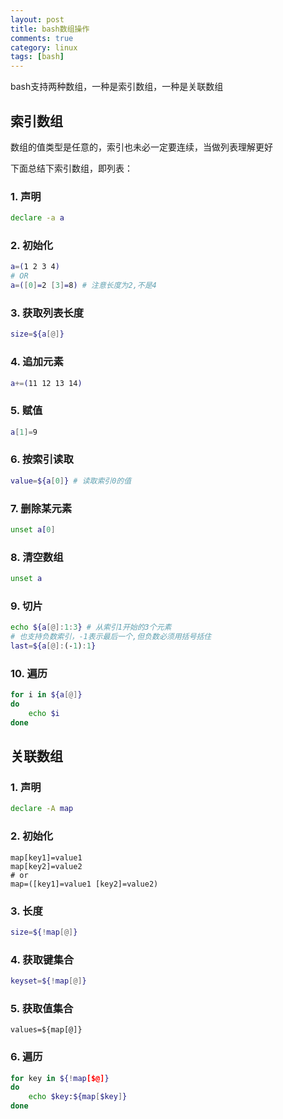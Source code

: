 ```yaml
---
layout: post
title: bash数组操作
comments: true
category: linux
tags: [bash]
---
```



bash支持两种数组，一种是索引数组，一种是关联数组

## 索引数组

<!-- more -->

数组的值类型是任意的，索引也未必一定要连续，当做列表理解更好

下面总结下索引数组，即列表：

### 1. 声明

```bash
declare -a a
```

### 2. 初始化

```bash
a=(1 2 3 4)
# OR
a=([0]=2 [3]=8) # 注意长度为2,不是4
```

### 3. 获取列表长度

```bash
size=${a[@]}
```

### 4. 追加元素

```bash
a+=(11 12 13 14)
```

### 5. 赋值

```bash
a[1]=9
```

### 6. 按索引读取

```bash
value=${a[0]} # 读取索引0的值
```

### 7. 删除某元素

```bash
unset a[0]
```

### 8. 清空数组

```bash
unset a
```

### 9. 切片

```bash
echo ${a[@]:1:3} # 从索引1开始的3个元素
# 也支持负数索引，-1表示最后一个,但负数必须用括号括住
last=${a[@]:(-1):1}
```

### 10. 遍历

```bash
for i in ${a[@]}
do
	echo $i
done
```

## 关联数组

### 1. 声明

```bash
declare -A map
```

### 2. 初始化

```
map[key1]=value1
map[key2]=value2
# or
map=([key1]=value1 [key2]=value2)
```

### 3. 长度

```bash
size=${!map[@]}
```
### 4. 获取键集合

```bash
keyset=${!map[@]}
```

### 5. 获取值集合

```
values=${map[@]}
```

### 6. 遍历

```bash
for key in ${!map[$@]}
do
	echo $key:${map[$key]}
done
```
